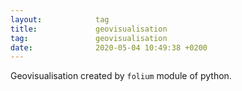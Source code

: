 ```yaml
---
layout:            tag
title:             geovisualisation
tag:               geovisualisation
date:              2020-05-04 10:49:38 +0200
---
```

Geovisualisation created by `folium` module of python.
